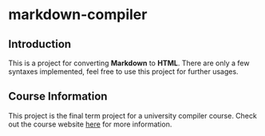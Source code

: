 # markdown-compiler

## Introduction

This is a project for converting **Markdown** to **HTML**.
There are only a few syntaxes implemented, feel free to use this project for further usages.

## Course Information

This project is the final term project for a university compiler course.
Check out the course website [here](https://myweb.ntut.edu.tw/~jhwang/Compiler/) for more information.
